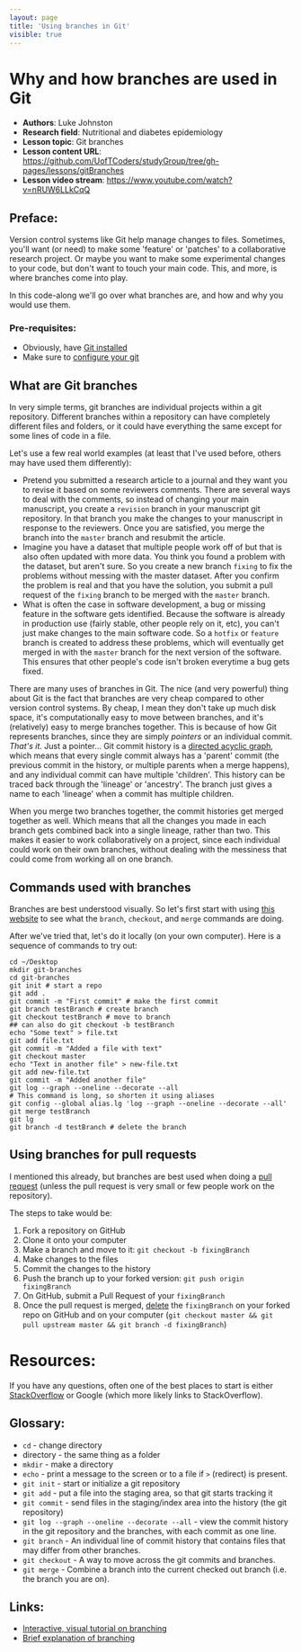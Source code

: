```yaml
---
layout: page
title: 'Using branches in Git'
visible: true
---
```


# Why and how branches are used in Git

 - **Authors**: Luke Johnston
 - **Research field**: Nutritional and diabetes epidemiology
 - **Lesson topic**: Git branches
 - **Lesson content URL**: <https://github.com/UofTCoders/studyGroup/tree/gh-pages/lessons/gitBranches>
 - **Lesson video stream**: <https://www.youtube.com/watch?v=nRUW6LLkCqQ>

## Preface: ##

Version control systems like Git help manage changes to files. Sometimes, you'll
want (or need) to make some 'feature' or 'patches' to a collaborative research
project. Or maybe you want to make some experimental changes to your code, but
don't want to touch your main code. This, and more, is where branches come into
play.

In this code-along we'll go over what branches are, and how and why you would use
them.

### Pre-requisites:

* Obviously, have [Git installed](https://git-scm.com/book/en/v2/Getting-Started-Installing-Git)
* Make sure to [configure your git](http://codeasmanuscript.org/lessons/git/cheatsheet/)


## What are Git branches

In very simple terms, git branches are individual projects within a git
repository. Different branches within a repository can have completely different
files and folders, or it could have everything the same except for some lines of
code in a file.

Let's use a few real world examples (at least that I've used before, others may
have used them differently):

- Pretend you submitted a research article to a journal and they want you to
revise it based on some reviewers comments. There are several ways to deal with
the comments, so instead of changing your main manuscript, you create a
`revision` branch in your manuscript git repository. In that branch you make the
changes to your manuscript in response to the reviewers. Once you are satisfied,
you merge the branch into the `master` branch and resubmit the article.
- Imagine you have a dataset that multiple people work off of but that is also
often updated with more data. You think you found a problem with the dataset,
but aren't sure. So you create a new branch `fixing` to fix the problems without
messing with the master dataset. After you confirm the problem is real and that
you have the solution, you submit a pull request of the `fixing` branch to be
merged with the `master` branch.
- What is often the case in software development, a bug or missing feature in
the software gets identified. Because the software is already in production use
(fairly stable, other people rely on it, etc), you can't just make changes to
the main software code. So a `hotfix` or `feature` branch is created to address
these problems, which will eventually get merged in with the `master` branch for
the next version of the software. This ensures that other people's code isn't
broken everytime a bug gets fixed.

There are many uses of branches in Git. The nice (and very powerful) thing about
Git is the fact that branches are very cheap compared to other version control
systems. By cheap, I mean they don't take up much disk space, it's
computationally easy to move between branches, and it's (relatively) easy to
merge branches together. This is because of how Git represents branches, since
they are simply *pointers* or an individual commit. *That's it.* Just a
pointer... Git commit history is a 
[directed acyclic graph](https://en.wikipedia.org/wiki/Directed_acyclic_graph), 
which means that every single commit always has a 'parent' commit (the
previous commit in the history, or multiple parents when a merge happens), and
any individual commit can have multiple 'children'. This history can be traced
back through the 'lineage' or 'ancestry'. The branch just gives a name to each
'lineage' when a commit has multiple children.

When you merge two branches together, the commit histories get merged together
as well. Which means that all the changes you made in each branch gets combined
back into a single lineage, rather than two. This makes it easier to work
collaboratively on a project, since each individual could work on their own
branches, without dealing with the messiness that could come from working all on
one branch.

## Commands used with branches

Branches are best understood visually. So let's first start with using 
[this website](https://onlywei.github.io/explain-git-with-d3/) to see what the 
`branch`, `checkout`, and `merge` commands are doing.

After we've tried that, let's do it locally (on your own computer). Here is a
sequence of commands to try out:

    cd ~/Desktop
    mkdir git-branches
    cd git-branches
    git init # start a repo
    git add .
    git commit -m "First commit" # make the first commit
    git branch testBranch # create branch
    git checkout testBranch # move to branch
    ## can also do git checkout -b testBranch
    echo "Some text" > file.txt 
    git add file.txt
    git commit -m "Added a file with text"
    git checkout master
    echo "Text in another file" > new-file.txt
    git add new-file.txt
    git commit -m "Added another file"
    git log --graph --oneline --decorate --all
    # This command is long, so shorten it using aliases
    git config --global alias.lg 'log --graph --oneline --decorate --all'
    git merge testBranch
    git lg
    git branch -d testBranch # delete the branch
    
## Using branches for pull requests 

I mentioned this already, but branches are best used when doing a 
[pull request](https://help.github.com/articles/using-pull-requests/)
(unless the pull request is very small or few people work on the repository).

The steps to take would be:

1. Fork a repository on GitHub
2. Clone it onto your computer
3. Make a branch and move to it: `git checkout -b fixingBranch`
4. Make changes to the files
5. Commit the changes to the history
6. Push the branch up to your forked version: `git push origin fixingBranch`
7. On GitHub, submit a Pull Request of your `fixingBranch`
8. Once the pull request is merged, 
[delete](https://github.com/blog/1377-create-and-delete-branches) 
the `fixingBranch` on your forked repo on GitHub and on your computer 
(`git checkout master && git pull upstream master && git branch -d fixingBranch`)

# Resources: #

If you have any questions, often one of the best places to start is either  
[StackOverflow](http://stackoverflow.com/questions/tagged/git) or Google (which
more likely links to StackOverflow).

## Glossary: ##

* `cd` - change directory
* directory - the same thing as a folder
* `mkdir` - make a directory
* `echo` - print a message to the screen or to a file if `>` (redirect) is
present.
* `git init` - start or initialize a git repository
* `git add` - put a file into the staging area, so that git starts
  tracking it
* `git commit` - send files in the staging/index area into the history
  (the git repository)
* `git log --graph --oneline --decorate --all` - view the commit history in the
git repository and the branches, with each commit as one line.
* `git branch` - An individual line of commit history that contains files that may
differ from other branches.
* `git checkout` - A way to move across the git commits and branches.
* `git merge` - Combine a branch into the current checked out branch (i.e. the
branch you are on).

## Links: ##

* [Interactive, visual tutorial on branching](https://pcottle.github.io/learnGitBranching/)
* [Brief explanation of branching](https://www.atlassian.com/git/tutorials/using-branches/git-branch)

